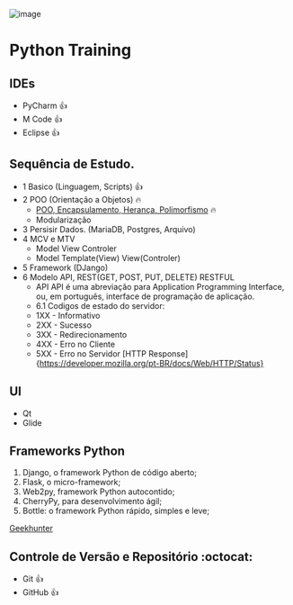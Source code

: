 ![image](https://user-images.githubusercontent.com/3974176/124803514-98814e00-df2f-11eb-98ec-46daa5325bb9.png)

# Python Training

## IDEs
- PyCharm 👍
- M Code 👍
- Eclipse 👍

## Sequência de Estudo.
* 1 Basico (Linguagem, Scripts) 👍
* 2 POO (Orientação a Objetos) 🔥 
  * [POO, Encapsulamento, Herança, Polimorfismo](https://www.alura.com.br/artigos/poo-programacao-orientada-a-objetos) 🔥
  * Modularização
* 3 Persisir Dados. (MariaDB, Postgres, Arquivo)
* 4 MCV e MTV
  * Model View Controler
  * Model Template(View) View(Controler)
* 5 Framework (DJango)
* 6 Modelo API, REST(GET, POST, PUT, DELETE) RESTFUL
  * API API é uma abreviação para Application Programming Interface, ou, em português, interface de programação de aplicação. 
  * 6.1 Codigos de estado do servidor:
  * 1XX - Informativo
  * 2XX - Sucesso
  * 3XX - Redirecionamento
  * 4XX - Erro no Cliente
  * 5XX - Erro no Servidor
[HTTP Response]{https://developer.mozilla.org/pt-BR/docs/Web/HTTP/Status}

## UI
- Qt
- Glide 

## Frameworks Python
1) Django, o framework Python de código aberto;
2) Flask, o micro-framework;
3) Web2py, framework Python autocontido;
4) CherryPy, para desenvolvimento ágil;
5) Bottle: o framework Python rápido, simples e leve;

[Geekhunter](https://blog.geekhunter.com.br/os-5-melhores-frameworks-de-python/)

## Controle de Versão e Repositório :octocat:
- Git :+1:
- GitHub :+1:
